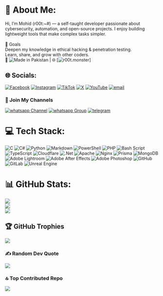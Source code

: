 # 💫 About Me:
Hi, I’m Mohid (r00t:~#) — a self-taught developer passionate about cybersecurity, automation, and open-source projects. I enjoy building lightweight tools that make complex tasks simpler.<br><br>🚀 Goals<br>Deepen my knowledge in ethical hacking & penetration testing.<br>Learn, share, and grow with other coders.<br>
📍 ![Made in Pakistan](https://img.shields.io/badge/LIVES%20IN%20-PAKISTAN-green?style=for-the-badge&logo=appveyor) | 🌐 [![r00t.monster](https://r00t.monster/)]

## 🌐 Socials:
[![Facebook](https://img.shields.io/badge/Facebook-%231877F2.svg?logo=Facebook&logoColor=white)](https://facebook.com/mohid.shahzada.3) [![Instagram](https://img.shields.io/badge/Instagram-%23E4405F.svg?logo=Instagram&logoColor=white)](https://instagram.com/mohid.qx) [![TikTok](https://img.shields.io/badge/TikTok-%23000000.svg?logo=TikTok&logoColor=white)](https://tiktok.com/@mohid.qx) [![X](https://img.shields.io/badge/X-black.svg?logo=X&logoColor=white)](https://x.com/M_mohidd) [![YouTube](https://img.shields.io/badge/YouTube-%23FF0000.svg?logo=YouTube&logoColor=white)](https://youtube.com/@M_mohidd) [![email](https://img.shields.io/badge/Email-D14836?logo=gmail&logoColor=white)](mailto:mohid.qx@outlook.com) 

### 📢 Join My Channels
[![whatsapp Channel](https://img.shields.io/badge/WhatsApp-25D366?logo=whatsapp&logoColor=white)](https://whatsapp.com/channel/0029Vb5n1UC7oQhYnrlUBD26) 
[![whatsapp Group](https://img.shields.io/badge/WhatsApp-25D366?logo=whatsapp&logoColor=white)](https://chat.whatsapp.com/G6rsfa6dCDrLdH672QeNML?mode=ems_wa_t)
[![telegram](https://img.shields.io/badge/Telegram-2CA5E0?logo=telegram&logoColor=white)](https://t.me/CyberOpsOfficial)

# 💻 Tech Stack:
![C](https://img.shields.io/badge/c-%2300599C.svg?style=for-the-badge&logo=c&logoColor=white) ![C#](https://img.shields.io/badge/c%23-%23239120.svg?style=for-the-badge&logo=csharp&logoColor=white) ![Python](https://img.shields.io/badge/python-3670A0?style=for-the-badge&logo=python&logoColor=ffdd54) ![Markdown](https://img.shields.io/badge/markdown-%23000000.svg?style=for-the-badge&logo=markdown&logoColor=white) ![PowerShell](https://img.shields.io/badge/PowerShell-%235391FE.svg?style=for-the-badge&logo=powershell&logoColor=white) ![PHP](https://img.shields.io/badge/php-%23777BB4.svg?style=for-the-badge&logo=php&logoColor=white) ![Bash Script](https://img.shields.io/badge/bash_script-%23121011.svg?style=for-the-badge&logo=gnu-bash&logoColor=white) ![TypeScript](https://img.shields.io/badge/typescript-%23007ACC.svg?style=for-the-badge&logo=typescript&logoColor=white) ![Cloudflare](https://img.shields.io/badge/Cloudflare-F38020?style=for-the-badge&logo=Cloudflare&logoColor=white) ![.Net](https://img.shields.io/badge/.NET-5C2D91?style=for-the-badge&logo=.net&logoColor=white) ![Apache](https://img.shields.io/badge/apache-%23D42029.svg?style=for-the-badge&logo=apache&logoColor=white) ![Nginx](https://img.shields.io/badge/nginx-%23009639.svg?style=for-the-badge&logo=nginx&logoColor=white) ![Prisma](https://img.shields.io/badge/Prisma-3982CE?style=for-the-badge&logo=Prisma&logoColor=white) ![MongoDB](https://img.shields.io/badge/MongoDB-%234ea94b.svg?style=for-the-badge&logo=mongodb&logoColor=white) ![Adobe Lightroom](https://img.shields.io/badge/Adobe%20Lightroom-31A8FF.svg?style=for-the-badge&logo=Adobe%20Lightroom&logoColor=white) ![Adobe After Effects](https://img.shields.io/badge/Adobe%20After%20Effects-9999FF.svg?style=for-the-badge&logo=Adobe%20After%20Effects&logoColor=white) ![Adobe Photoshop](https://img.shields.io/badge/adobe%20photoshop-%2331A8FF.svg?style=for-the-badge&logo=adobe%20photoshop&logoColor=white) ![GitHub](https://img.shields.io/badge/github-%23121011.svg?style=for-the-badge&logo=github&logoColor=white) ![GitLab](https://img.shields.io/badge/gitlab-%23181717.svg?style=for-the-badge&logo=gitlab&logoColor=white) ![Unreal Engine](https://img.shields.io/badge/unrealengine-%23313131.svg?style=for-the-badge&logo=unrealengine&logoColor=white)
# 📊 GitHub Stats:
![](https://github-readme-stats.vercel.app/api?username=mohidqx&theme=default_repocard&hide_border=false&include_all_commits=true&count_private=true)<br/>
![](https://nirzak-streak-stats.vercel.app/?user=mohidqx&theme=default_repocard&hide_border=false)<br/>
![](https://github-readme-stats.vercel.app/api/top-langs/?username=mohidqx&theme=default_repocard&hide_border=false&include_all_commits=true&count_private=true&layout=compact)
<script src="https://readmecodegen.com/view-tracker.js" data-user="user_mguuv4ku_igy01p"></script>
## 🏆 GitHub Trophies
![](https://github-profile-trophy.vercel.app/?username=mohidqx&theme=default&no-frame=true&no-bg=false&margin-w=4)

### ✍️ Random Dev Quote
![](https://quotes-github-readme.vercel.app/api?type=horizontal&theme=dark)

### 🔝 Top Contributed Repo
![](https://github-contributor-stats.vercel.app/api?username=mohidqx&limit=5&theme=dark&combine_all_yearly_contributions=true)

